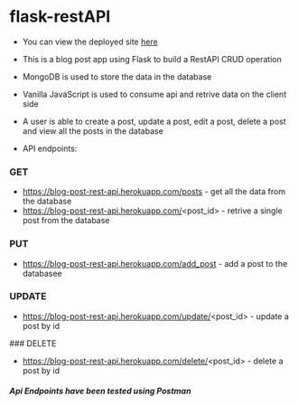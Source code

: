 # flask-restAPI

- You can view the deployed site [here](https://blog-post-rest-api.herokuapp.com/)

- This is a blog post app using Flask to build a RestAPI CRUD operation
- MongoDB is used to store the data in the database
- Vanilla JavaScript is used to consume api and retrive data on the client side

- A user is able to create a post, update a post, edit a post, delete a post and view all the posts in the database 

- API endpoints: 

### GET
- https://blog-post-rest-api.herokuapp.com/posts - get all the data from the database
- https://blog-post-rest-api.herokuapp.com/<post_id> - retrive a single post from the database
 
### PUT

- https://blog-post-rest-api.herokuapp.com/add_post - add a post to the databasee 
### UPDATE

- https://blog-post-rest-api.herokuapp.com/update/<post_id> - update a post by id

### DELETE

- https://blog-post-rest-api.herokuapp.com/delete/<post_id> - delete a post by id

##### Api Endpoints have been tested using Postman

